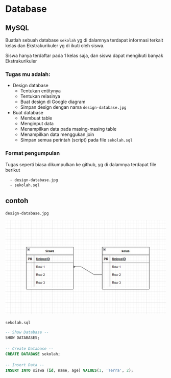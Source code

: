 # Database

## MySQL

Buatlah sebuah database `sekolah` yg di dalamnya terdapat informasi terkait kelas dan Ekstrakurikuler yg di ikuti oleh siswa.

Siswa hanya terdaftar pada 1 kelas saja, dan siswa dapat mengikuti banyak Ekstrakurikuler

### Tugas mu adalah:

- Design database
  - Tentukan entitynya
  - Tentukan relasinya
  - Buat design di Google diagram
  - Simpan design dengan nama `design-database.jpg`
- Buat database
  - Membuat table
  - Menginput data
  - Menampilkan data pada masing-masing table
  - Menampilkan data menggukan join
  - Simpan semua perintah (script) pada file `sekolah.sql`

### Format pengumpulan

Tugas seperti biasa dikumpulkan ke github, yg di dalamnya terdapat file berikut

```
  - design-database.jpg
  - sekolah.sql
```

## contoh
`design-database.jpg`

![design database](./design-database.jpg)


`sekolah.sql`

```sql
-- Show Database --
SHOW DATABASES;

-- Create Database --
CREATE DATABASE sekolah;

-- Insert Data --
INSERT INTO siswa (id, name, age) VALUES(1, 'Terra', 2);
```
